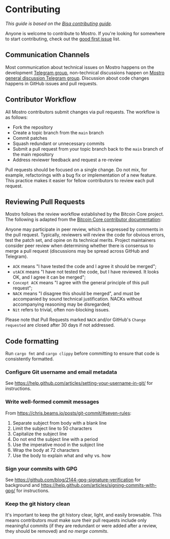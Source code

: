 # Contributing

_This guide is based on the [Bisq contributing guide](https://github.com/bisq-network/bisq/blob/master/CONTRIBUTING.md)._

Anyone is welcome to contribute to Mostro. If you're looking for somewhere to start contributing, check out the [good first issue](https://github.com/MostroP2P/mostro/labels/good%20first%20issue) list.

## Communication Channels

Most communication about technical issues on Mostro happens on the development [Telegram group](https://t.me/mostro_dev), non-technical discussions happen on [Mostro general discussion Telegram group](https://t.me/MostroP2P). Discussion about code changes happens in GitHub issues and pull requests.

## Contributor Workflow

All Mostro contributors submit changes via pull requests. The workflow is as follows:

- Fork the repository
- Create a topic branch from the `main` branch
- Commit patches
- Squash redundant or unnecessary commits
- Submit a pull request from your topic branch back to the `main` branch of the main repository
- Address reviewer feedback and request a re-review

Pull requests should be focused on a single change. Do not mix, for example, refactorings with a bug fix or implementation of a new feature. This practice makes it easier for fellow contributors to review each pull request.

## Reviewing Pull Requests

Mostro follows the review workflow established by the Bitcoin Core project. The following is adapted from the [Bitcoin Core contributor documentation](https://github.com/bitcoin/bitcoin/blob/master/CONTRIBUTING.md#peer-review):

Anyone may participate in peer review, which is expressed by comments in the pull request. Typically, reviewers will review the code for obvious errors, test the patch set, and opine on its technical merits. Project maintainers consider peer review when determining whether there is consensus to merge a pull request (discussions may be spread across GitHub and Telegram).

- `ACK` means "I have tested the code and I agree it should be merged";
- `utACK` means "I have not tested the code, but I have reviewed. It looks OK, and I agree it can be merged";
- `Concept ACK` means "I agree with the general principle of this pull request";
- `NACK` means "I disagree this should be merged", and must be accompanied by sound technical justification. NACKs without accompanying reasoning may be disregarded;
- `Nit` refers to trivial, often non-blocking issues.

Please note that Pull Requests marked `NACK` and/or GitHub's `Change requested` are closed after 30 days if not addressed.

## Code formatting

Run `cargo fmt` and `cargo clippy` before committing to ensure that code is consistently formatted.

### Configure Git username and email metadata

See <https://help.github.com/articles/setting-your-username-in-git/> for instructions.

### Write well-formed commit messages

From <https://chris.beams.io/posts/git-commit/#seven-rules>:

1. Separate subject from body with a blank line
2. Limit the subject line to 50 characters
3. Capitalize the subject line
4. Do not end the subject line with a period
5. Use the imperative mood in the subject line
6. Wrap the body at 72 characters
7. Use the body to explain what and why vs. how

### Sign your commits with GPG

See <https://github.com/blog/2144-gpg-signature-verification> for background and
<https://help.github.com/articles/signing-commits-with-gpg/> for instructions.

### Keep the git history clean

It's important to keep the git history clear, light, and easily browsable. This means contributors must make sure their pull requests include only meaningful commits (if they are redundant or were added after a review, they should be removed) and _no merge commits_.
